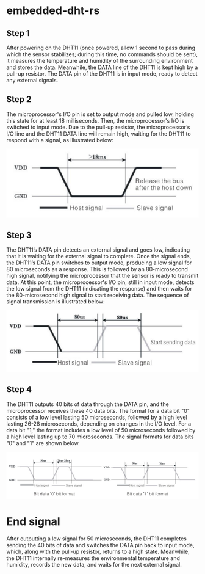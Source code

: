 # embedded-dht-rs


## Step 1

After powering on the DHT11 (once powered, allow 1 second to pass during which the sensor stabilizes; during this time, no commands should be sent), it measures the temperature and humidity of the surrounding environment and stores the data. Meanwhile, the DATA line of the DHT11 is kept high by a pull-up resistor. The DATA pin of the DHT11 is in input mode, ready to detect any external signals.

## Step 2

The microprocessor's I/O pin is set to output mode and pulled low, holding this state for at least 18 milliseconds. Then, the microprocessor's I/O is switched to input mode. Due to the pull-up resistor, the microprocessor’s I/O line and the DHT11 DATA line will remain high, waiting for the DHT11 to respond with a signal, as illustrated below:

![step2](/docs/step2.png)


## Step 3

The DHT11’s DATA pin detects an external signal and goes low, indicating that it is waiting for the external signal to complete. Once the signal ends, the DHT11’s DATA pin switches to output mode, producing a low signal for 80 microseconds as a response. This is followed by an 80-microsecond high signal, notifying the microprocessor that the sensor is ready to transmit data. At this point, the microprocessor's I/O pin, still in input mode, detects the low signal from the DHT11 (indicating the response) and then waits for the 80-microsecond high signal to start receiving data. The sequence of signal transmission is illustrated below:

![step3](/docs/step3.png)

## Step 4

The DHT11 outputs 40 bits of data through the DATA pin, and the microprocessor receives these 40 data bits. The format for a data bit "0" consists of a low level lasting 50 microseconds, followed by a high level lasting 26-28 microseconds, depending on changes in the I/O level. For a data bit "1," the format includes a low level of 50 microseconds followed by a high level lasting up to 70 microseconds. The signal formats for data bits "0" and "1" are shown below.

![step4](/docs/step4.png)

# End signal

After outputting a low signal for 50 microseconds, the DHT11 completes sending the 40 bits of data and switches the DATA pin back to input mode, which, along with the pull-up resistor, returns to a high state. Meanwhile, the DHT11 internally re-measures the environmental temperature and humidity, records the new data, and waits for the next external signal.

